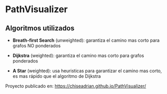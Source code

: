 # PathVisualizer

## Algoritmos utilizados

- **Breath-first Search** (unweighted): garantiza el camino mas corto para grafos NO ponderados

- **Dijkstra** (weighted): garantiza el camino mas corto para grafos ponderados

- **A Star** (weighted): usa heuristicas para garantizar el camino mas corto, es mas rápido que el algoritmo de Dijkstra

Proyecto publicado en: https://chiseadrian.github.io/PathVisualizer/
